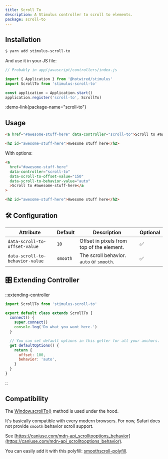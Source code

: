 ```yaml
---
title: Scroll To
description: A Stimulus controller to scroll to elements.
package: scroll-to
---
```


## Installation

```bash
$ yarn add stimulus-scroll-to
```

And use it in your JS file:

```js
// Probably in app/javascript/controllers/index.js

import { Application } from '@hotwired/stimulus'
import ScrollTo from 'stimulus-scroll-to'

const application = Application.start()
application.register('scroll-to', ScrollTo)
```

:demo-link{package-name="scroll-to"}

## Usage

```html
<a href="#awesome-stuff-here" data-controller="scroll-to">Scroll to #awesome-stuff-here</a>

<h2 id="awesome-stuff-here">Awesome stuff here</h2>
```

With options:

```html
<a
  href="#awesome-stuff-here"
  data-controller="scroll-to"
  data-scroll-to-offset-value="150"
  data-scroll-to-behavior-value="auto"
  >Scroll to #awesome-stuff-here</a
>

<h2 id="awesome-stuff-here">Awesome stuff here</h2>
```

## 🛠 Configuration

| Attribute                       | Default  | Description                               | Optional |
| ------------------------------- | -------- | ----------------------------------------- | -------- |
| `data-scroll-to-offset-value`   | `10`     | Offset in pixels from top of the element. | ✅       |
| `data-scroll-to-behavior-value` | `smooth` | The scroll behavior. `auto` or `smooth`.  | ✅       |

## 🎛 Extending Controller

::extending-controller

```js
import ScrollTo from 'stimulus-scroll-to'

export default class extends ScrollTo {
  connect() {
    super.connect()
    console.log('Do what you want here.')
  }

  // You can set default options in this getter for all your anchors.
  get defaultOptions() {
    return {
      offset: 100,
      behavior: 'auto',
    }
  }
}
```

::

## Compatibility

The [Window.scrollTo()](https://developer.mozilla.org/en-US/docs/Web/API/Window/scrollTo) method is used under the hood.

It's basically compatible with every modern browsers. For now, Safari does not provide `smooth` behavior scroll support.

See [https://caniuse.com/mdn-api_scrolltooptions_behavior](https://caniuse.com/mdn-api_scrolltooptions_behavior).

You can easily add it with this polyfill: [smoothscroll-polyfill](https://github.com/iamdustan/smoothscroll).
